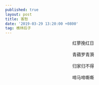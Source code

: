 ```yaml
---
published: true
layout: post
title: 客愁
date: '2019-03-29 13:20:00 +0800'
tag: 樵林后子
---
```

<div style="text-align:center;">
红蓼挽红日
<br><br>
青蘋罗青漪
<br><br>
归家归不得
<br><br>
啼马啼嘶嘶
<div>
